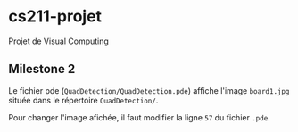 # cs211-projet
Projet de Visual Computing

## Milestone 2

Le fichier pde (`QuadDetection/QuadDetection.pde`) affiche l'image `board1.jpg` située dans le répertoire `QuadDetection/`.

Pour changer l'image afichée, il faut modifier la ligne `57` du fichier `.pde`.
